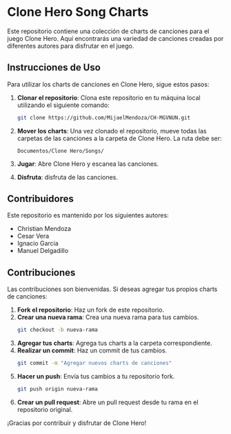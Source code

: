 # Clone Hero Song Charts

Este repositorio contiene una colección de charts de canciones para el juego Clone Hero. Aquí encontrarás una variedad de canciones creadas por diferentes autores para disfrutar en el juego.

## Instrucciones de Uso

Para utilizar los charts de canciones en Clone Hero, sigue estos pasos:

1. **Clonar el repositorio**: Clona este repositorio en tu máquina local utilizando el siguiente comando:
    ```bash
    git clone https://github.com/MijaelMendoza/CH-MGVNUN.git
    ```

2. **Mover los charts**: Una vez clonado el repositorio, mueve todas las carpetas de las canciones a la carpeta de Clone Hero. La ruta debe ser:
    ```text
    Documentos/Clone Hero/Songs/
    ```

3. **Jugar**: Abre Clone Hero y escanea las canciones.  

4. **Disfruta**: disfruta de las canciones.
   
## Contribuidores

Este repositorio es mantenido por los siguientes autores:

- Christian Mendoza
- Cesar Vera
- Ignacio Garcia
- Manuel Delgadillo

## Contribuciones

Las contribuciones son bienvenidas. Si deseas agregar tus propios charts de canciones:

1. **Fork el repositorio**: Haz un fork de este repositorio.
2. **Crear una nueva rama**: Crea una nueva rama para tus cambios.
    ```bash
    git checkout -b nueva-rama
    ```
3. **Agregar tus charts**: Agrega tus charts a la carpeta correspondiente.
4. **Realizar un commit**: Haz un commit de tus cambios.
    ```bash
    git commit -m "Agregar nuevos charts de canciones"
    ```
5. **Hacer un push**: Envía tus cambios a tu repositorio fork.
    ```bash
    git push origin nueva-rama
    ```
6. **Crear un pull request**: Abre un pull request desde tu rama en el repositorio original.

¡Gracias por contribuir y disfrutar de Clone Hero!
